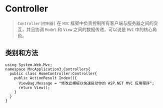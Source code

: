 # Controller 

> `Controller[控制器]` 在 `MVC` 框架中负责控制所有客户端与服务器之间的交互，并且协调 `Model` 和 `View` 之间的数据传递，可以说是 `MVC` 中的核心角色。

## 类别和方法

```
using System.Web.Mvc;
namespace MvcApplication3.Controllers{
  public class HomeController:Controller{
    public ActionResult Index(){
      ViewBag.Message = "修改此模板以快速启动你的 ASP.NET MVC 应用程序";
      return View();
    }
  }
}
```
